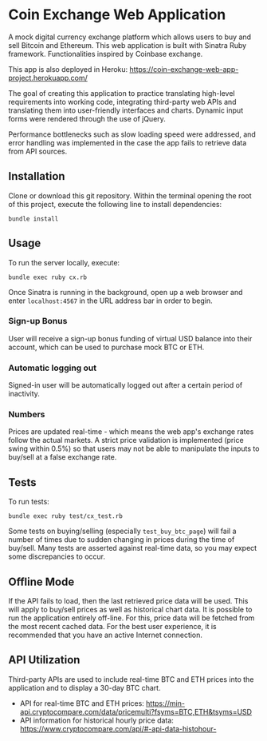 # Coin Exchange Web Application
A mock digital currency exchange platform which allows users to buy and sell Bitcoin and Ethereum. This web application is built with Sinatra Ruby framework. Functionalities inspired by Coinbase exchange.

This app is also deployed in Heroku: https://coin-exchange-web-app-project.herokuapp.com/

The goal of creating this application to practice translating high-level requirements into working code, integrating third-party web APIs and translating them into user-friendly interfaces and charts. Dynamic input forms were rendered through the use of jQuery.

Performance bottlenecks such as slow loading speed were addressed, and error handling was implemented in the case the app fails to retrieve data from API sources.

## Installation
Clone or download this git repository. Within the terminal opening the root of this project, execute the following line to install dependencies:

```
bundle install
```

## Usage
To run the server locally, execute:

```
bundle exec ruby cx.rb
```

Once Sinatra is running in the background, open up a web browser and enter `localhost:4567` in the URL address bar in order to begin.

### Sign-up Bonus
User will receive a sign-up bonus funding of virtual USD balance into their account, which can be used to purchase mock BTC or ETH.

### Automatic logging out
Signed-in user will be automatically logged out after a certain period of inactivity.

### Numbers
Prices are updated real-time - which means the web app's exchange rates follow the actual markets. A strict price validation is implemented (price swing within 0.5%) so that users may not be able to manipulate the inputs to buy/sell at a false exchange rate.

## Tests
To run tests:
```
bundle exec ruby test/cx_test.rb
```

Some tests on buying/selling (especially `test_buy_btc_page`) will fail a number of times due to sudden changing in prices during the time of buy/sell. Many tests are asserted against real-time data, so you may expect some discrepancies to occur.

## Offline Mode
If the API fails to load, then the last retrieved price data will be used. This will apply to buy/sell prices as well as historical chart data.
It is possible to run the application entirely off-line. For this, price data will be fetched from the most recent cached data. For the best user experience, it is recommended that you have an active Internet connection.

## API Utilization
Third-party APIs are used to include real-time BTC and ETH prices into the application and to display a 30-day BTC chart.
- API for real-time BTC and ETH prices: https://min-api.cryptocompare.com/data/pricemulti?fsyms=BTC,ETH&tsyms=USD
- API information for historical hourly price data: https://www.cryptocompare.com/api/#-api-data-histohour- 
